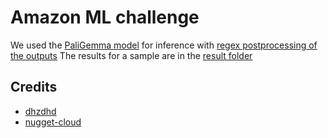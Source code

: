 # Amazon ML challenge

We used the [PaliGemma model](https://github.com/dhzdhd/amazonml-2024/blob/master/app/notebooks/paligemma.ipynb) for inference with [regex postprocessing of the outputs](https://github.com/dhzdhd/amazonml-2024/blob/master/app/src/postprocess.py)
The results for a sample are in the [result folder](https://github.com/dhzdhd/amazonml-2024/tree/master/app/result)

## Credits

- [dhzdhd](https://github.com/dhzdhd)
- [nugget-cloud](https://github.com/nugget-cloud)
